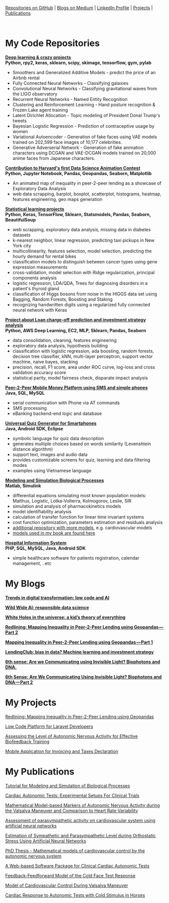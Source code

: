 
[Repositories on GitHub](#my-code-repositories) |  [Blogs on Medium](#my-blogs) | [LinkedIn Profile](https://www.linkedin.com/in/michelkana/) | [Projects](#my-projects) | [Publications](#my-publications)

<br>

# My Code Repositories

**[Deep learning & crazy projects](https://github.com/michelkana/Deep-learning-projects)**
<br>**Python, rpy2, keras, sklearn, scipy, skimage, tensorflow, gym, pylab**<br>
- Smoothers and Generalized Additive Models - predict the price of an Airbnb rental
- Fully Connected Neural Networks - Classifying galaxies
- Convolutional Neural Networks - Classifying gravitational waves from the LIGO observatory
- Recurrent Neural Networks - Named Entity Recognition
- Clustering and Reinforcement Learning - Hand posture recognition & Frozen Lake agent training
- Latent Dirichlet Allocation - Topic modeling of President Donal Trump's tweets
- Bayesian Logistic Regression - Prediction of contraceptive usage by women
- Variational Autoencoder - Generation of fake faces using VAE models trained on 202,599 face images of 10,177 celebrities.
- Generative Adverserial Network - Generation of fake animation characters using DCGAN and VAE-DCGAN models trained on 20,000 anime faces from Japanese characters.

**[Contribution to Harvard's first Data Science Animation Contest](https://github.com/michelkana/Harvard-DS-Animation)** 
<br>**Python, Jupyter Notebook, Pandas, Geopandas, Seaborn, Matplotlib**<br> 
- An animated map of inequality in peer-2-peer lending as a showcase of Exploratory Data Analysis
- web data scrapping, barplot, boxplot, scatterplot, histograms, heatmap, features engineering, geo maps generation


**[Statistical learning projects](https://github.com/michelkana/Statistical-Learning-Projects)**
<br>**Python, Keras, TensorFlow, Sklearn, Statsmodels, Pandas, Seaborn, BeautifulSoup**<br>
- web scrapping, exploratory data analysis, missing data in diabetes datasets
- k-nearest neighbor, linear regression, predicting taxi pickups in New York city
- multicollinearity, features selection, model selection, predicting the hourly demand for rental bikes
- classification models to distinguish between cancer types using gene expression measurements
- cross-validation, model selection with Ridge regularization, principal components analysis
- logistic regression, LDA/QDA, Trees for diagnosing disorders in a patient's thyroid gland
- classification of Higgs bosons from noise in the HIGGS data set using Bagging, Random Forests, Boosting and Staking
- recognizing handwritten digits using a regularized fully connected neural network with Keras


**[Project about Loan charge-off prediction and investment strategy analysis](https://github.com/michelkana/lendingclub)**
<br>**Python, AWS Deep Learning, EC2, MLP, Sklearn, Pandas, Seaborn**<br>
- data consolidation, cleaning, features engineering
- exploratory data analysis, hypothesis building
- classification with logistic regression, ada boosting, random forests, decision tree classifier, kNN, multi-layer perceptron, support vector machine, naive bayes, stacking
- precision, recall, F1 score, area under ROC curve, log-loss and cross validation accuracy score
- statistical parity, model fairness check, disparate impact analysis



**[Peer-2-Peer Mobile Money Platform using SMS and simple phones](https://github.com/michelkana/SMS-mobile-money-platform)**
<br>**Java, SQL, MySQL**<br>
- serial communication with Phone via AT commands
- SMS processing
- eBanking backend-end logic and database



**[Universal Quiz Generator for Smartphones](https://github.com/michelkana/Universal-Quiz-Generator)**
<br>**Java, Android SDK, Eclipse**<br>
- symbolic language for quiz data description
- generates multiple choices based on words similarity (Levenshtein distance algorithm)
- support text, images and audio data
- provides customizable screens for quiz, learning and data filtering modes
- examples using Vietnamese language



**[Modeling and Simulation Biological Processes](https://github.com/michelkana/17ABBMS-Modelling-and-Simulation-Course)**
<br>**Matlab, Simulink**<br>
- differential equations simulating most known population models: Malthus, Logistic, Lotka-Volterra, Kolmogorov, Leslie, SIR
- simulation and analysis of pharmacokinetics models
- model identifiability analysis
- calculation of transfer function for linear time invariant systems
- cost function optimization, parameters estimation and residuals analysis
- [additional repository with more models](https://github.com/michelkana/17PBBMS-Modelling-and-Simulation-Lab), e.g. cardiovascular models
- [models used in my book are found here](https://github.com/michelkana/Modeling-Tutorial)



**[Hospital Information System](https://github.com/michelkana/17PBINIS-Hospital-Information-System-Lab)**
<br>**PHP, SQL, MySQL, Java, Android SDK**<br>
- simple healthcare software for patients registration, calendar management, ..etc



# My Blogs

**[Trends in digital transformation: low code and AI](https://www.linkedin.com/pulse/trends-digital-transformation-low-code-ai-michel-kana-phd)**
<br>

**[Wild Wide AI: responsible data science](https://towardsdatascience.com/wild-wide-ai-responsible-data-science-16b860e1efe9)**
<br>

**[White Holes in the universe: a kid’s theory of everything](https://medium.com/@michel.kana/white-holes-a-kids-theory-of-everything-e7c435d35d67)**
<br>

**[Redlining: Mapping Inequality in Peer-2-Peer Lending using Geopandas — Part 2](https://towardsdatascience.com/redlining-mapping-inequality-in-peer-2-peer-lending-using-geopandas-part-2-9d8af584df0b)**


**[Mapping Inequality in Peer-2-Peer Lending using Geopandas — Part 1](https://towardsdatascience.com/mapping-inequality-in-peer-2-peer-lending-using-geopandas-part-1-b8c7f883d1ba)**

**[LendingClub: bias in data? Machine learning and investment strategy](https://medium.com/@michel.kana/lendingclub-bias-in-data-machine-learning-and-investment-strategy-3a3bd1c65f0)**

**[6th sense: Are we Communicating using Invisible Light? Biophotons and DNA.](https://medium.com/@michel.kana/6th-sense-are-we-communicating-using-invisible-light-biophotons-and-dna-847c13edae4f)**

**[6th Sense: Are We Communicating Using Invisible Light? Biophotons and DNA — Part 2](https://medium.com/@michel.kana/6th-sense-are-we-communicating-using-invisible-light-biophotons-and-dna-part-2-1166bed3a852)**

# My Projects

[Redlining: Mapping Inequality in Peer-2-Peer Lending using Geopandas](https://towardsdatascience.com/mapping-inequality-in-peer-2-peer-lending-using-geopandas-part-1-b8c7f883d1ba)

[Low Code Platform for Laravel Developers](https://www.digintu.tech/)

[Assessing the Level of Autonomic Nervous Activity for Effective Biofeedback Training](https://arxiv.org/abs/1902.05845)

[Mobile Application for Invoicing and Taxes Declaration](https://play.google.com/store/apps/details?id=eu.unicornsystems.osvc&hl=en)

# My Publications

[Tutorial for Modeling and Simulation of Biological Processes](https://www.amazon.com/dp/B07MRFH8ZW)

[Cardiac Autonomic Tests: Experimental Setups For Clinical Trials](https://t.co/75WjCYu7X6)

[Mathematical Model-based Markers of Autonomic Nervous Activity during the Valsalva Maneuver and Comparison to Heart Rate Variability](http://www.sciencedirect.com/science/article/pii/S1746809411000413)

[Assessment of parasympathetic activity on cardiovascular system using artificial neural networks](http://www.medvik.cz/bmc/view.do?cgid=858999&ctype=iso)

[Estimation of Sympathetic and Parasympathetic Level during Orthostatic Stress Using Artificial Neural Networks](http://link.springer.com/chapter/10.1007%2F978-3-642-05022-0_73)

[PhD Thesis - Mathematical models of cardiovascular control by the autonomic nervous system](https://arxiv.org/abs/1901.05071)

[A Web-based Software Package for Clinical Cardiac Autonomic Tests](http://ieeexplore.ieee.org/xpl/login.jsp?tp=&arnumber=5302045&url=http%3A%2F%2Fieeexplore.ieee.org%2Fxpls%2Fabs_all.jsp%3Farnumber%3D5302045)

[Feedback-Feedforward Model of the Cold Face Test Response](http://link.springer.com/chapter/10.1007%2F978-3-642-03882-2_430)

[Model of Cardiovascular Control During Valsalva Maneuver](http://ieeexplore.ieee.org/xpl/login.jsp?tp=&arnumber=5394408&url=http%3A%2F%2Fieeexplore.ieee.org%2Fxpls%2Fabs_all.jsp%3Farnumber%3D5394408)

[Cardiac Response to Autonomic Tests with Cold Stimulus in Horses](https://www.muni.cz/research/publications/860044)
